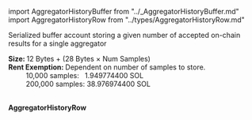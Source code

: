 import AggregatorHistoryBuffer from "../\_AggregatorHistoryBuffer.md"
import AggregatorHistoryRow from "../types/AggregatorHistoryRow.md"

Serialized buffer account storing a given number of accepted on-chain results for a single aggregator

<b>Size: </b>12 Bytes + (28 Bytes &#215; Num Samples)
<br />
<b>Rent Exemption: </b> Dependent on number of samples to store.
<br />
&nbsp;&nbsp;&nbsp;&nbsp;&nbsp;&nbsp;&nbsp;&nbsp;
10,000 samples:&nbsp;&nbsp; 1.949774400 SOL
<br />
&nbsp;&nbsp;&nbsp;&nbsp;&nbsp;&nbsp;&nbsp;&nbsp;
200,000 samples: 38.976974400 SOL
<br /><br />

<AggregatorHistoryBuffer />

**AggregatorHistoryRow**

<AggregatorHistoryRow />
